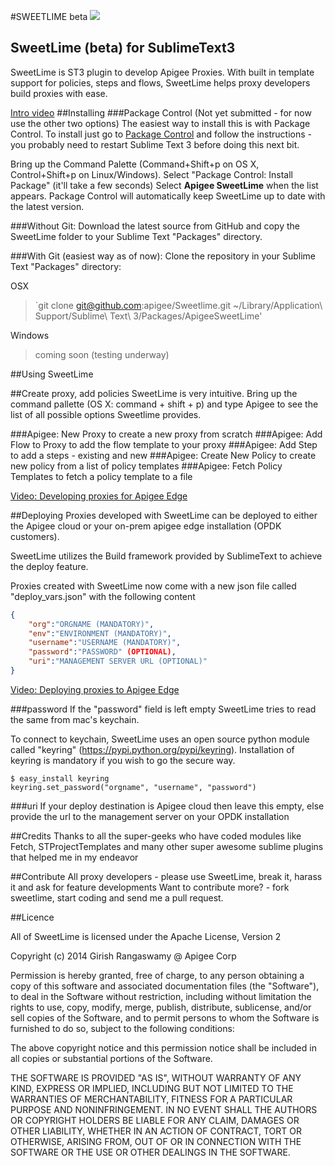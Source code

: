 #SWEETLIME beta
![](https://cdn1.iconfinder.com/data/icons/Limon_iContainer/128/Lime.png)
## SweetLime (beta) for SublimeText3
SweetLime is ST3 plugin to develop Apigee Proxies. With built in template support for policies, steps and flows, SweetLime helps proxy developers build proxies with ease.

[Intro video](https://www.youtube.com/watch?v=W-WDjIkeDcs)
##Installing
###Package Control (Not yet submitted - for now use the other two options)
The easiest way to install this is with Package Control.
To install just go to [Package Control](http://wbond.net/sublime_packages/package_control) and follow the instructions - you probably need to restart Sublime Text 3 before doing this next bit.

Bring up the Command Palette (Command+Shift+p on OS X, Control+Shift+p on Linux/Windows).
Select "Package Control: Install Package" (it'll take a few seconds)
Select **Apigee SweetLime** when the list appears.
Package Control will automatically keep SweetLime up to date with the latest version.

###Without Git: 
Download the latest source from GitHub and copy the SweetLime folder to your Sublime Text "Packages" directory.

###With Git (easiest way as of now): 
Clone the repository in your Sublime Text "Packages" directory:

OSX
> `git clone git@github.com:apigee/Sweetlime.git ~/Library/Application\ Support/Sublime\ Text\ 3/Packages/ApigeeSweetLime'

Windows
> coming soon (testing underway)

##Using SweetLime

##Create proxy, add policies
SweetLime is very intuitive. Bring up the command pallette (OS X: command + shift + p) and type Apigee to see the list of all possible options Sweetlime provides.

###Apigee: New Proxy
to create a new proxy from scratch
###Apigee: Add Flow to Proxy
to add the flow template to your proxy
###Apigee: Add Step
to add a steps - existing and new
###Apigee: Create New Policy
to create new policy from a list of policy templates
###Apigee: Fetch Policy Templates
to fetch a policy template to a file

[Video: Developing proxies for Apigee Edge](https://www.youtube.com/watch?v=TMVIEFuQr7k)

##Deploying
Proxies developed with SweetLime can be deployed to either the Apigee cloud or your on-prem apigee edge installation (OPDK customers).

SweetLime utilizes the Build framework provided by SublimeText to achieve the deploy feature. 

Proxies created with SweetLime now come with a new json file called "deploy_vars.json" with the following content

```json
{
    "org":"ORGNAME (MANDATORY)",
    "env":"ENVIRONMENT (MANDATORY)",
    "username":"USERNAME (MANDATORY)",
    "password":"PASSWORD" (OPTIONAL), 
    "uri":"MANAGEMENT SERVER URL (OPTIONAL)" 
}
```

[Video: Deploying proxies to Apigee Edge](http://youtu.be/ya1Jt4apFjM)

###password 
If the "password" field is left empty SweetLime tries to read the same from mac's keychain.

To connect to keychain, SweetLime uses an open source python module called "keyring" (https://pypi.python.org/pypi/keyring). Installation of keyring is mandatory if you wish to go the secure way. 

```
$ easy_install keyring 
keyring.set_password("orgname", "username", "password")
```
###uri
If your deploy destination is Apigee cloud then leave this empty, else provide the url to the management server on your OPDK installation

##Credits
Thanks to all the super-geeks who have coded modules like Fetch, STProjectTemplates and many other super awesome sublime plugins that helped me in my endeavor

##Contribute
All proxy developers - please use SweetLime, break it, harass it and ask for feature developments
Want to contribute more? - fork sweetlime, start coding and send me a pull request.

##Licence

All of SweetLime is licensed under the Apache License, Version 2

Copyright (c) 2014 Girish Rangaswamy @ Apigee Corp 

Permission is hereby granted, free of charge, to any person obtaining a copy of this software and associated documentation files (the "Software"), to deal in the Software without restriction, including without limitation the rights to use, copy, modify, merge, publish, distribute, sublicense, and/or sell copies of the Software, and to permit persons to whom the Software is furnished to do so, subject to the following conditions:

The above copyright notice and this permission notice shall be included in all copies or substantial portions of the Software.

THE SOFTWARE IS PROVIDED "AS IS", WITHOUT WARRANTY OF ANY KIND, EXPRESS OR IMPLIED, INCLUDING BUT NOT LIMITED TO THE WARRANTIES OF MERCHANTABILITY, FITNESS FOR A PARTICULAR PURPOSE AND NONINFRINGEMENT. IN NO EVENT SHALL THE AUTHORS OR COPYRIGHT HOLDERS BE LIABLE FOR ANY CLAIM, DAMAGES OR OTHER LIABILITY, WHETHER IN AN ACTION OF CONTRACT, TORT OR OTHERWISE, ARISING FROM, OUT OF OR IN CONNECTION WITH THE SOFTWARE OR THE USE OR OTHER DEALINGS IN THE SOFTWARE.






